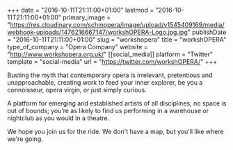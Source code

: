 +++
date = "2016-10-11T21:11:00+01:00"
lastmod = "2016-10-11T21:11:00+01:00"
primary_image = "https://res.cloudinary.com/schmopera/image/upload/v1545409169/media/webhook-uploads/1476216667147/workshOPERA-Logo.jpg.jpg"
publishDate = "2016-10-11T21:11:00+01:00"
slug = "workshopera"
title = "workshOPERA"
type_of_company = "Opera Company"
website = "http://www.workshopera.org.uk/"
[[social_media]]
platform = "Twitter"
template = "social-media"
url = "https://twitter.com/workshOPERA/"
+++

Busting the myth that contemporary opera is irrelevant, pretentious and unapproachable, creating work to feed your inner explorer, be you a connoisseur, opera virgin, or just simply curious.

A platform for emerging and established artists of all disciplines, no space is out of bounds; you’re as likely to find us performing in a warehouse or nightclub as you would in a theatre.  

We hope you join us for the ride.  We don't have a map, but you'll like where we're going.

